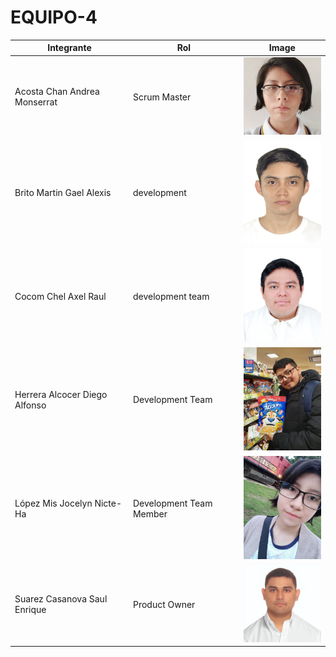 # EQUIPO-4

| Integrante                    | Rol           | Image                                               |
| ----------------------------- | ------------- | --------------------------------------------------- |
| Acosta Chan Andrea Monserrat  |      Scrum Master         |        <img src="images/Andrea foto.jpeg" alt="Foto" width="150">                                             |
| Brito Martin Gael Alexis      |      development                                                           |<img src="images/Gael.jpg" alt="Foto" width= "150"> |
| Cocom Chel Axel Raul          | development team          |   <img src="images/axel.jpeg" alt="Foto" width="150">                                                  |
| Herrera Alcocer Diego Alfonso |        Development Team       |                   <img src="images/Diego.jpeg" alt="Foto" width="150">                                                  |                                  |
| López Mis Jocelyn Nicte-Ha    | Development Team Member | <img src="images/Nikt.jpeg" alt="Foto" width="150"> |
| Suarez Casanova Saul Enrique  | Product Owner | <img src="images/saul.jpeg" alt="Foto" width="150"> |
